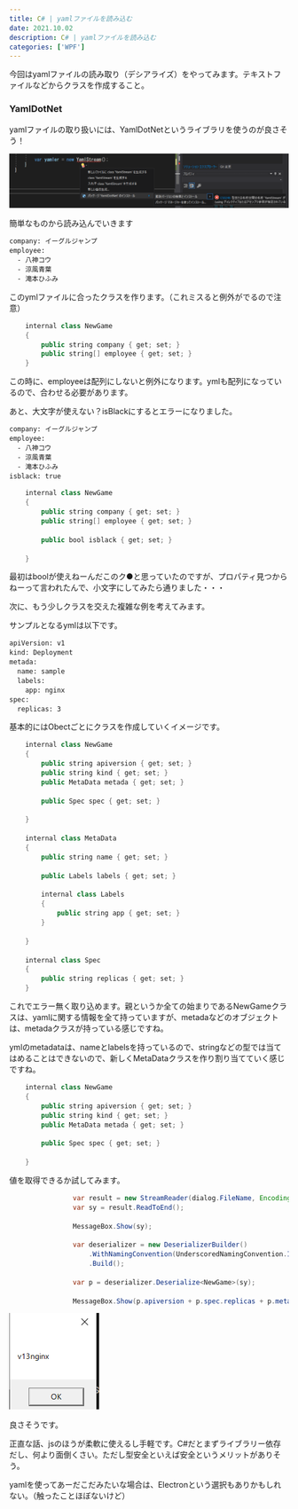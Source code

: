 ```yaml
---
title: C# | yamlファイルを読み込む
date: 2021.10.02
description: C# | yamlファイルを読み込む
categories: ['WPF']
---
```


今回はyamlファイルの読み取り（デシアライズ）をやってみます。テキストファイルなどからクラスを作成すること。

### YamlDotNet


yamlファイルの取り扱いには、YamlDotNetというライブラリを使うのが良さそう！

![画像](/64/1.png)


簡単なものから読み込んでいきます

```html
company: イーグルジャンプ
employee:
  - 八神コウ
  - 涼風青葉
  - 滝本ひふみ
```


このymlファイルに合ったクラスを作ります。（これミスると例外がでるので注意）

```java
    internal class NewGame
    {
        public string company { get; set; }
        public string[] employee { get; set; }
    }
```


この時に、employeeは配列にしないと例外になります。ymlも配列になっているので、合わせる必要があります。

あと、大文字が使えない？isBlackにするとエラーになりました。

```html
company: イーグルジャンプ
employee:
  - 八神コウ
  - 涼風青葉
  - 滝本ひふみ
isblack: true
```


```java
    internal class NewGame
    {
        public string company { get; set; }
        public string[] employee { get; set; }

        public bool isblack { get; set; }

    }
```


最初はboolが使えねーんだこのク●と思っていたのですが、プロパティ見つからねーって言われたんで、小文字にしてみたら通りました・・・



次に、もう少しクラスを交えた複雑な例を考えてみます。

サンプルとなるymlは以下です。

```html
apiVersion: v1
kind: Deployment
metada:
  name: sample
  labels:
    app: nginx
spec:
  replicas: 3
```


基本的にはObectごとにクラスを作成していくイメージです。

```java
    internal class NewGame
    {
        public string apiversion { get; set; }
        public string kind { get; set; }
        public MetaData metada { get; set; }

        public Spec spec { get; set; }

    }

    internal class MetaData
    {
        public string name { get; set; }

        public Labels labels { get; set; }

        internal class Labels
        {
            public string app { get; set; }
        }

    }

    internal class Spec
    {
        public string replicas { get; set; }
    }
```


これでエラー無く取り込めます。親というか全ての始まりであるNewGameクラスは、yamlに関する情報を全て持っていますが、metadaなどのオブジェクトは、metadaクラスが持っている感じですね。

ymlのmetadataは、nameとlabelsを持っているので、stringなどの型では当てはめることはできないので、新しくMetaDataクラスを作り割り当てていく感じですね。

```java
    internal class NewGame
    {
        public string apiversion { get; set; }
        public string kind { get; set; }
        public MetaData metada { get; set; }

        public Spec spec { get; set; }

    }
```


値を取得できるか試してみます。

```java
                var result = new StreamReader(dialog.FileName, Encoding.UTF8);
                var sy = result.ReadToEnd();

                MessageBox.Show(sy);

                var deserializer = new DeserializerBuilder()
                    .WithNamingConvention(UnderscoredNamingConvention.Instance)  // see height_in_inches in sample yml 
                    .Build();

                var p = deserializer.Deserialize<NewGame>(sy);

                MessageBox.Show(p.apiversion + p.spec.replicas + p.metada.labels.app);
```


![画像](/64/2.png)


良さそうです。

正直な話、jsのほうが柔軟に使えるし手軽です。C#だとまずライブラリー依存だし、何より面倒くさい。ただし型安全といえば安全というメリットがありそう。

yamlを使ってあーだこだみたいな場合は、Electronという選択もありかもしれない。（触ったことほぼないけど）
